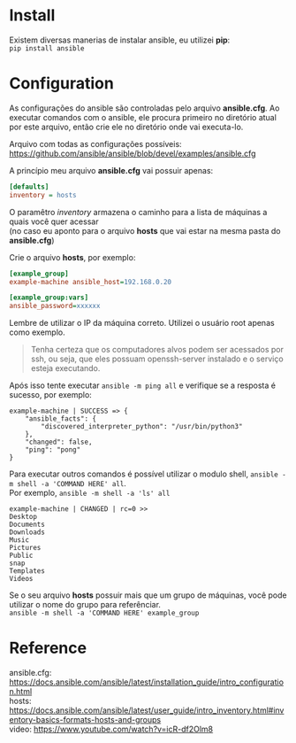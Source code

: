 # Install
Existem diversas manerias de instalar ansible, eu utilizei **pip**:  
`pip install ansible`  

# Configuration
As configurações do ansible são controladas pelo arquivo **ansible.cfg**. Ao executar comandos com o ansible, ele procura primeiro no diretório atual por este arquivo, então crie ele no diretório onde vai executa-lo.  

Arquivo com todas as configurações possíveis: https://github.com/ansible/ansible/blob/devel/examples/ansible.cfg  

A princípio meu arquivo **ansible.cfg** vai possuir apenas:  
```ini
[defaults]
inventory = hosts
```

O paramêtro *inventory* armazena o caminho para a lista de máquinas a quais você quer acessar  
(no caso eu aponto para o arquivo **hosts** que vai estar na mesma pasta do **ansible.cfg**)  

Crie o arquivo **hosts**, por exemplo:  
```ini
[example_group]
example-machine ansible_host=192.168.0.20

[example_group:vars]
ansible_password=xxxxxx
```

Lembre de utilizar o IP da máquina correto. Utilizei o usuário root apenas como exemplo.  

> Tenha certeza que os computadores alvos podem ser acessados por ssh, ou seja, que eles possuam openssh-server instalado e o serviço esteja executando.  

Após isso tente executar `ansible -m ping all` e verifique se a resposta é sucesso, por exemplo:  
```shell
example-machine | SUCCESS => {
    "ansible_facts": {
        "discovered_interpreter_python": "/usr/bin/python3"
    },
    "changed": false,
    "ping": "pong"
}
```

Para executar outros comandos é possível utilizar o modulo shell, `ansible -m shell -a 'COMMAND HERE' all`.  
Por exemplo, `ansible -m shell -a 'ls' all`  
```shell
example-machine | CHANGED | rc=0 >>
Desktop
Documents
Downloads
Music
Pictures
Public
snap
Templates
Videos
```

Se o seu arquivo **hosts** possuir mais que um grupo de máquinas, você pode utilizar o nome do grupo para referênciar.  
`ansible -m shell -a 'COMMAND HERE' example_group`

# Reference
ansible.cfg: https://docs.ansible.com/ansible/latest/installation_guide/intro_configuration.html  
hosts: https://docs.ansible.com/ansible/latest/user_guide/intro_inventory.html#inventory-basics-formats-hosts-and-groups  
video: https://www.youtube.com/watch?v=icR-df2Olm8  